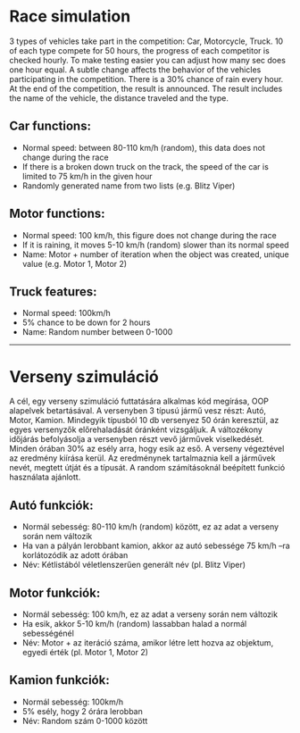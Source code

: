 # Race simulation
3 types of vehicles take part in the competition: Car, Motorcycle, Truck. 10 of each type compete for 50 hours, the progress of each competitor is checked hourly. To make testing easier you can adjust how many sec does one hour equal.
A subtle change affects the behavior of the vehicles participating in the competition. There is a 30% chance of rain every hour. At the end of the competition, the result is announced. The result includes the name of the vehicle, the distance traveled and the type.

## Car functions:
- Normal speed: between 80-110 km/h (random), this data does not change during the race
- If there is a broken down truck on the track, the speed of the car is limited to 75 km/h in the given hour
- Randomly generated name from two lists (e.g. Blitz Viper)

## Motor functions:
- Normal speed: 100 km/h, this figure does not change during the race
- If it is raining, it moves 5-10 km/h (random) slower than its normal speed
- Name: Motor + number of iteration when the object was created, unique value (e.g. Motor 1, Motor 2)

## Truck features:
- Normal speed: 100km/h
- 5% chance to be down for 2 hours
- Name: Random number between 0-1000

***

# Verseny szimuláció
A cél, egy verseny szimuláció futtatására alkalmas kód megírása, OOP alapelvek betartásával. A versenyben 3 típusú jármű vesz részt: Autó, Motor, Kamion. Mindegyik típusból 10 db versenyez 50 órán keresztül, az egyes versenyzők előrehaladását óránként vizsgáljuk. A változékony időjárás befolyásolja a versenyben részt vevő járművek viselkedését. Minden órában 30% az esély arra, hogy esik az eső. A verseny végeztével az eredmény kiírása kerül. Az eredménynek tartalmaznia kell a járművek nevét, megtett útját és a típusát.
A random számításoknál beépített funkció használata ajánlott.

## Autó funkciók:
- Normál sebesség: 80-110 km/h (random) között, ez az adat a verseny során nem változik
- Ha van a pályán lerobbant kamion, akkor az autó sebessége 75 km/h –ra korlátozódik az adott órában
- Név: Kétlistából véletlenszerűen generált név (pl. Blitz Viper) 

## Motor funkciók:
- Normál sebesség: 100 km/h, ez az adat a verseny során nem változik
- Ha esik, akkor 5-10 km/h (random) lassabban halad a normál sebességénél
- Név: Motor + az iteráció száma, amikor létre lett hozva az objektum, egyedi érték (pl. Motor 1, Motor 2)

## Kamion funkciók:
- Normál sebesség: 100km/h
- 5% esély, hogy 2 órára lerobban
- Név: Random szám 0-1000 között
